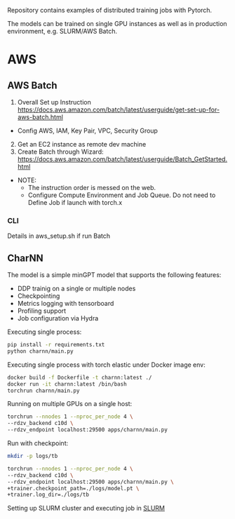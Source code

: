 Repository contains examples of distributed training jobs with Pytorch.

The models can be trained on single GPU instances as well as in production environment, e.g. SLURM/AWS Batch.

# AWS
## AWS Batch
1. Overall Set up Instruction https://docs.aws.amazon.com/batch/latest/userguide/get-set-up-for-aws-batch.html
  * Config AWS, IAM, Key Pair, VPC, Security Group
2. Get an EC2 instance as remote dev machine
3. Create Batch through Wizard: https://docs.aws.amazon.com/batch/latest/userguide/Batch_GetStarted.html
  * NOTE: 
    * The instruction order is messed on the web.  
    * Configure Compute Environment and Job Queue. Do not need to Define Job if launch with torch.x

### CLI 
Details in aws_setup.sh if run Batch

## CharNN

The model is a simple minGPT model that supports the following features:

* DDP trainig on a single or multiple nodes
* Checkpointing
* Metrics logging with tensorboard
* Profiling support
* Job configuration via Hydra

Executing single process:

```bash
pip install -r requirements.txt
python charnn/main.py
```

Executing single process with torch elastic under Docker image env:
```bash
docker build -f Dockerfile -t charnn:latest ./
docker run -it charnn:latest /bin/bash
torchrun charnn/main.py
```

Running on multiple GPUs on a single host:

```bash
torchrun --nnodes 1 --nproc_per_node 4 \
--rdzv_backend c10d \
--rdzv_endpoint localhost:29500 apps/charnn/main.py
```

Run with checkpoint:

```bash
mkdir -p logs/tb

torchrun --nnodes 1 --nproc_per_node 4 \
--rdzv_backend c10d \
--rdzv_endpoint localhost:29500 apps/charnn/main.py \
+trainer.checkpoint_path=./logs/model.pt \
+trainer.log_dir=./logs/tb
```

Setting up SLURM cluster and executing job in [SLURM](slurm/README.md)
